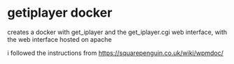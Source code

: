 # getiplayer docker

creates a docker with get_iplayer and the get_iplayer.cgi web interface, with the web interface hosted on apache

i followed the instructions from https://squarepenguin.co.uk/wiki/wpmdoc/

